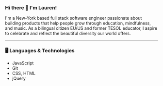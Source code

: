 ### Hi there 👋 I'm Lauren! 

I'm a New-York based full stack software engineer passionate about building products that help people grow through education, mindfulness, and music. As a bilingual citizen EU/US and former TESOL educator, I aspire to celebrate and reflect the beautiful diversity our world offers. 

---

### 🖥️ Languages & Technologies
* JavaScript
* Git
* CSS, HTML
* jQuery


 

<!--
**swersk/swersk** is a ✨ _special_ ✨ repository because its `README.md` (this file) appears on your GitHub profile.

Here are some ideas to get you started:

- 🔭 I’m currently working on ...
- 🌱 I’m currently learning ...
- 👯 I’m looking to collaborate on ...
- 🤔 I’m looking for help with ...
- 💬 Ask me about ...
- 📫 How to reach me: ...
- 😄 Pronouns: ...
- ⚡ Fun fact: ...
-->

